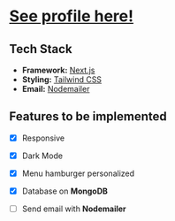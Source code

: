 # [See profile here!](https://www.canva.com/design/DAFzzQFCcw8/rBsNw4PGy58Au-ydFsta1A/view?utm_content=DAFzzQFCcw8&utm_campaign=designshare&utm_medium=link&utm_source=editor)
 
## Tech Stack

- **Framework:** [Next.js](https://nextjs.org)
- **Styling:** [Tailwind CSS](https://tailwindcss.com)
- **Email:** [Nodemailer](https://nodemailer.com/)

## Features to be implemented 

- [x] Responsive 
- [x] Dark Mode 
- [x] Menu hamburger personalized
- [x] Database on **MongoDB**
- [ ] Send email with **Nodemailer**

